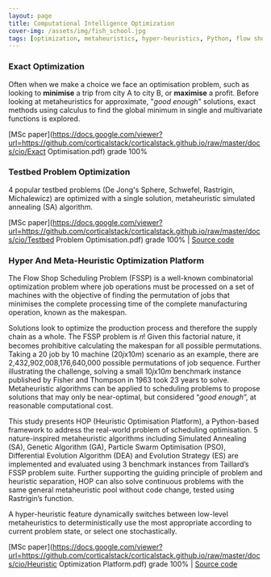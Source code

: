 ```yaml
---
layout: page
title: Computational Intelligence Optimization
cover-img: /assets/img/fish_school.jpg
tags: [optimization, metaheuristics, hyper-heuristics, Python, flow shop, combinatorial, continuous]
---
```

### Exact Optimization
Often when we make a choice we face an optimisation problem, such as looking to **minimise** a trip from city A to 
city B, or **maximise** a profit.  Before looking at metaheuristics for approximate, "*good enough*" solutions, exact methods 
using calculus to find the global minimum in single and multivariate functions is explored.

[MSc paper](https://docs.google.com/viewer?url=https://github.com/corticalstack/corticalstack.github.io/raw/master/docs/cio/Exact Optimisation.pdf) grade 100%

### Testbed Problem Optimization
4 popular testbed problems (De Jong's Sphere, Schwefel, Rastrigin, Michalewicz) are optimized with a single solution, metaheuristic 
simulated annealing (SA) algorithm.

[MSc paper](https://docs.google.com/viewer?url=https://github.com/corticalstack/corticalstack.github.io/raw/master/docs/cio/Testbed Problem Optimisation.pdf) grade 100%
 | [Source code](https://github.com/corticalstack/problem-optimisation-benchmarking)

### Hyper And Meta-Heuristic Optimization Platform
The Flow Shop Scheduling Problem (FSSP) is a well-known combinatorial optimization problem where job operations must be 
processed on a set of machines with the objective of finding the permutation of jobs that minimises the complete 
processing time of the complete manufacturing operation, known as the makespan. 

Solutions look to optimize the production process and therefore the supply chain as a whole. The FSSP problem is 𝑛! Given 
this factorial nature, it becomes prohibitive calculating the makespan for all possible permutations. Taking a 20 job by 
10 machine (20*j*x10*m*) scenario as an example, there are 2,432,902,008,176,640,000 possible permutations of job sequence. 
Further illustrating the challenge, solving a small 10*j*x10*m* benchmark instance published by Fisher and Thompson in 1963 
took 23 years to solve. Metaheuristic algorithms can be applied to scheduling problems to propose solutions that may 
only be near-optimal, but considered “*good enough*”, at reasonable computational cost. 

This study presents HOP (Heuristic Optimisation Platform), a Python-based framework to address the real-world problem of 
scheduling optimisation. 5 nature-inspired metaheuristic algorithms including Simulated Annealing (SA), Genetic Algorithm (GA), 
Particle Swarm Optimisation (PSO), Differential Evolution Algorithm (DEA) and Evolution Strategy (ES) are implemented and 
evaluated using 3 benchmark instances from Taillard’s FSSP problem suite. Further supporting the guiding principle of problem and heuristic separation, HOP can also solve continuous problems with 
the same general metaheuristic pool without code change, tested using Rastrigin’s function. 

A hyper-heuristic feature dynamically switches between low-level metaheuristics to deterministically use the most 
appropriate according to current problem state, or select one stochastically.

[MSc paper](https://docs.google.com/viewer?url=https://github.com/corticalstack/corticalstack.github.io/raw/master/docs/cio/Heuristic Optimization Platform.pdf) grade 100%
 | [Source code](https://github.com/corticalstack/heuristic-optimization-platform)
